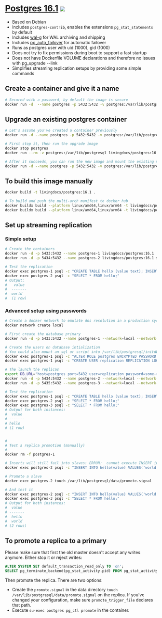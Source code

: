 # [Postgres 16.1](https://github.com/livingdocsIO/dockerfile-postgres) [![](https://img.shields.io/badge/docker-livingdocs%2Fpostgres-blue)](https://hub.docker.com/r/livingdocs/postgres)

- Based on Debian
- Includes `postgres-contrib`, enables the extensions `pg_stat_statements` by default
- Includes [wal-g](https://github.com/wal-g/wal-g) for WAL archiving and shipping
- Includes [pg_auto_failover](https://github.com/citusdata/pg_auto_failover) for automatic failover
- Runs as postgres user with uid (1000), gid (1000)
- Does not try to fix permissions during boot to support a fast startup
- Does not have Dockerfile VOLUME declarations and therefore no issues with pg_upgrade --link
- Simplifies streaming replication setups by providing some simple commands

## Create a container and give it a name

```bash
# Secured with a password, by default the image is secure
docker run -d  --name postgres -p 5432:5432 -v postgres:/var/lib/postgresql -e POSTGRES_PASSWORD=somepassword livingdocs/postgres:16.1
```

## Upgrade an existing postgres container

```bash
# Let's assume you've created a container previously
docker run -d --name postgres -p 5432:5432 -v postgres:/var/lib/postgresql livingdocs/postgres:14.5

# First stop it, then run the upgrade image
docker stop postgres
docker run --rm -v postgres:/var/lib/postgresql livingdocs/postgres:16.1-upgrade

# After it succeeds, you can run the new image and mount the existing volume
docker run -d --name postgres -p 5432:5432 -v postgres:/var/lib/postgresql livingdocs/postgres:16.1
```

## To build this image manually

```bash
docker build -t livingdocs/postgres:16.1 .

# To build and push the multi-arch manifest to docker hub
docker buildx build --platform linux/amd64,linux/arm64 -t livingdocs/postgres:16.1 --push .
docker buildx build --platform linux/amd64,linux/arm64 -t livingdocs/postgres:16.1-upgrade --push  -f Dockerfile.upgrade .
```

## Set up streaming replication

### Simple setup
```bash
# Create the containers
docker run -d -p 5433:5432 --name postgres-1 livingdocs/postgres:16.1
docker run -d -p 5434:5432 --name postgres-2 livingdocs/postgres:16.1 standby -d "host=host.docker.internal port=5433 user=postgres target_session_attrs=read-write"

# Test the replication
docker exec postgres-1 psql -c "CREATE TABLE hello (value text); INSERT INTO hello(value) VALUES('world');"
docker exec postgres-2 psql -c "SELECT * FROM hello;"
# Output:
#   value
#  -------
#  world
#  (1 row)
```

### Advanced setup using passwords
```bash
# Create a docker network to emulate dns resolution in a production system
docker network create local

# First create the database primary
docker run -d -p 5433:5432 --name postgres-1 --network=local --network-alias=postgres -e POSTGRES_HOST_AUTH_METHOD=md5 livingdocs/postgres:16.1

# Create the users on database intialization
# You could also mount an sql or script into /var/lib/postgresql/initdb.d during cluster startup to execute the script automatically.
docker exec postgres-1 psql -c "ALTER ROLE postgres ENCRYPTED PASSWORD 'some-postgres-password';"
docker exec postgres-1 psql -c "CREATE USER replication REPLICATION LOGIN ENCRYPTED PASSWORD 'some-replication-password';"

# The launch the replicas
export DB_URL="host=postgres port=5432 user=replication password=some-replication-password target_session_attrs=read-write"
docker run -d -p 5434:5432 --name postgres-2 --network=local --network-alias=postgres livingdocs/postgres:16.1 standby -d $DB_URL
docker run -d -p 5435:5432 --name postgres-3 --network=local --network-alias=postgres livingdocs/postgres:16.1 standby -d $DB_URL

# Test the replication
docker exec postgres-1 psql -c "CREATE TABLE hello (value text); INSERT INTO hello(value) VALUES('hello');"
docker exec postgres-2 psql -c "SELECT * FROM hello;"
docker exec postgres-3 psql -c "SELECT * FROM hello;"
# Output for both instances:
#  value
# -------
# hello
# (1 row)


#
# Test a replica promotion (manually)
#
docker rm -f postgres-1

# Inserts will still fail into slaves: ERROR:  cannot execute INSERT in a read-only transaction
docker exec postgres-2 psql -c "INSERT INTO hello(value) VALUES('world');"

# Promote a slave
docker exec postgres-2 touch /var/lib/postgresql/data/promote.signal

# And test it
docker exec postgres-2 psql -c "INSERT INTO hello(value) VALUES('world');"
docker exec postgres-3 psql -c "SELECT * FROM hello;"
# Output for both instances:
#  value
# -------
#  hello
#  world
# (2 rows)
```

## To promote a replica to a primary
Please make sure that first the old master doesn't accept any writes anymore.
Either stop it or reject writes:
```sql
ALTER SYSTEM SET default_transaction_read_only TO 'on';
SELECT pg_terminate_backend(pg_stat_activity.pid) FROM pg_stat_activity WHERE pid <> pg_backend_pid();
```

Then promote the replica. There are two options:
- Create the `promote.signal` in the data directory `touch /var/lib/postgresql/data/promote.signal` on the replica.
  If you've changed your configuration, make sure `promote_trigger_file` declares that path.
- Execute `su-exec postgres pg_ctl promote` in the container.
